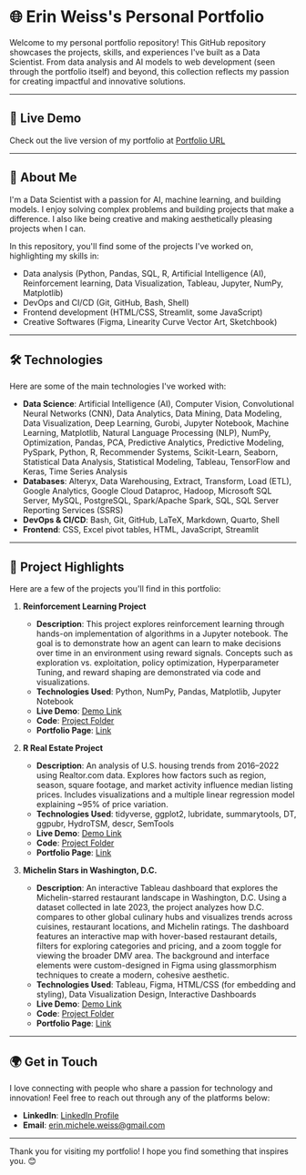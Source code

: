 # 🌐 Erin Weiss's Personal Portfolio

Welcome to my personal portfolio repository! This GitHub repository showcases the projects, skills, and experiences I've built as a Data Scientist. From data analysis and AI models to web development (seen through the portfolio itself) and beyond, this collection reflects my passion for creating impactful and innovative solutions.

---

## 🔗 Live Demo

Check out the live version of my portfolio at [Portfolio URL](https://erin-weiss.github.io/index.html)

---

## 🚀 About Me

I'm a Data Scientist with a passion for AI, machine learning, and building models. I enjoy solving complex problems and building projects that make a difference. I also like being creative and making aesthetically pleasing projects when I can.

In this repository, you'll find some of the projects I've worked on, highlighting my skills in:

- Data analysis (Python, Pandas, SQL, R, Artificial Intelligence (AI), Reinforcement learning, Data Visualization, Tableau, Jupyter, NumPy, Matplotlib)
- DevOps and CI/CD (Git, GitHub, Bash, Shell)
- Frontend development (HTML/CSS, Streamlit, some JavaScript)
- Creative Softwares (Figma, Linearity Curve Vector Art, Sketchbook)

---

## 🛠️ Technologies

Here are some of the main technologies I've worked with:

- **Data Science**: Artificial Intelligence (AI), Computer Vision, Convolutional Neural Networks (CNN), Data Analytics, Data Mining, Data Modeling, Data Visualization, Deep Learning, Gurobi, Jupyter Notebook, Machine Learning, Matplotlib, Natural Language Processing (NLP), NumPy, Optimization, Pandas, PCA, Predictive Analytics, Predictive Modeling, PySpark, Python, R, Recommender Systems, Scikit-Learn, Seaborn, Statistical Data Analysis, Statistical Modeling, Tableau, TensorFlow and Keras, Time Series Analysis
- **Databases**: Alteryx, Data Warehousing, Extract, Transform, Load (ETL), Google Analytics, Google Cloud Dataproc, Hadoop, Microsoft SQL Server, MySQL, PostgreSQL, Spark/Apache Spark, SQL, SQL Server Reporting Services (SSRS)
- **DevOps & CI/CD**: Bash, Git, GitHub, LaTeX, Markdown, Quarto, Shell
- **Frontend**: CSS, Excel pivot tables, HTML, JavaScript, Streamlit

---

## 📂 Project Highlights

Here are a few of the projects you'll find in this portfolio:

1. **Reinforcement Learning Project**

   - **Description**: This project explores reinforcement learning through hands-on implementation of algorithms in a Jupyter notebook. The goal is to demonstrate how an agent can learn to make decisions over time in an environment using reward signals. Concepts such as exploration vs. exploitation, policy optimization,  Hyperparameter Tuning, and reward shaping are demonstrated via code and visualizations.
   - **Technologies Used**: Python, NumPy, Pandas, Matplotlib, Jupyter Notebook
   - **Live Demo**: [Demo Link](https://colab.research.google.com/drive/1AdGevMypjOROYdtjgmwzJGFNswwUC5mm?usp=sharing)
   - **Code**: [Project Folder](https://github.com/Erin-Weiss/reinforcement-learning)
   - **Portfolio Page**: [Link](https://github.com/Erin-Weiss/reinforcement-learning)
2. **R Real Estate Project**

   - **Description**: An analysis of U.S. housing trends from 2016–2022 using Realtor.com data. Explores how factors such as region, season, square footage, and market activity influence median listing prices. Includes visualizations and a multiple linear regression model explaining ~95% of price variation.
   - **Technologies Used**: tidyverse, ggplot2, lubridate, summarytools, DT, ggpubr, HydroTSM, descr, SemTools
   - **Live Demo**: [Demo Link](https://erin-weiss.github.io/R-Real-Estate-Project/)
   - **Code**: [Project Folder](https://github.com/Erin-Weiss/R-Real-Estate-Project)
   - **Portfolio Page**: [Link](https://erin-weiss.github.io/articles/Real-Estate.html)
3. **Michelin Stars in Washington, D.C.**

   - **Description**: An interactive Tableau dashboard that explores the Michelin-starred restaurant landscape in Washington, D.C. Using a dataset collected in late 2023, the project analyzes how D.C. compares to other global culinary hubs and visualizes trends across cuisines, restaurant locations, and Michelin ratings. The dashboard features an interactive map with hover-based restaurant details, filters for exploring categories and pricing, and a zoom toggle for viewing the broader DMV area. The background and interface elements were custom-designed in Figma using glassmorphism techniques to create a modern, cohesive aesthetic.
   - **Technologies Used**: Tableau, Figma, HTML/CSS (for embedding and styling), Data Visualization Design, Interactive Dashboards
   - **Live Demo**: [Demo Link](https://erin-weiss.github.io/tableau-DC-food-dashboard/)
   - **Code**: [Project Folder](https://github.com/Erin-Weiss/tableau-DC-food-dashboard)
   - **Portfolio Page**: [Link](https://erin-weiss.github.io/articles/Tableau-1.html)

---

## 🌍 Get in Touch

I love connecting with people who share a passion for technology and innovation! Feel free to reach out through any of the platforms below:

- **LinkedIn**: [LinkedIn Profile](https://www.linkedin.com/in/erinweiss3/)
- **Email**: [erin.michele.weiss@gmail.com](mailto:erin.michele.weiss@gmail.com)

---

Thank you for visiting my portfolio! I hope you find something that inspires you. 😊
